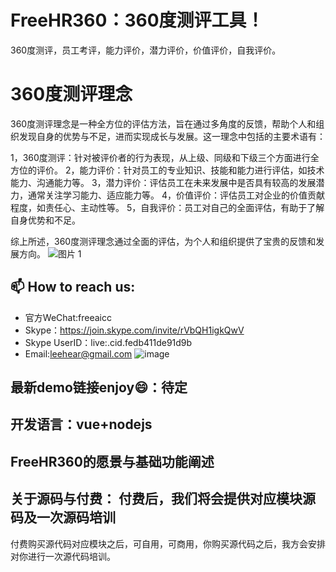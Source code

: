 # FreeHR360：360度测评工具！
360度测评，员工考评，能力评价，潜力评价，价值评价，自我评价。

# 360度测评理念
360度测评理念是一种全方位的评估方法，旨在通过多角度的反馈，帮助个人和组织发现自身的优势与不足，进而实现成长与发展。这一理念中包括的主要术语有：

1，360度测评：针对被评价者的行为表现，从上级、同级和下级三个方面进行全方位的评价。
2，能力评价：针对员工的专业知识、技能和能力进行评估，如技术能力、沟通能力等。
3，潜力评价：评估员工在未来发展中是否具有较高的发展潜力，通常关注学习能力、适应能力等。
4，价值评价：评估员工对企业的价值贡献程度，如责任心、主动性等。
5，自我评价：员工对自己的全面评估，有助于了解自身优势和不足。

综上所述，360度测评理念通过全面的评估，为个人和组织提供了宝贵的反馈和发展方向。
![图片 1](https://github.com/user-attachments/assets/18e07922-159b-48a7-8813-388508f05e8d)

## 📫 How to reach us:
- 官方WeChat:freeaicc
- Skype：https://join.skype.com/invite/rVbQH1igkQwV
- Skype UserID：live:.cid.fedb411de91d9b
- Email:leehear@gmail.com 
![image](https://github.com/user-attachments/assets/1da1fbaa-6da9-4b7f-99b9-f9ac6a5bfa39)

## 最新demo链接enjoy😄：待定

## 开发语言：vue+nodejs

## FreeHR360的愿景与基础功能阐述

## 关于源码与付费： 付费后，我们将会提供对应模块源码及一次源码培训
付费购买源代码对应模块之后，可自用，可商用，你购买源代码之后，我方会安排对你进行一次源代码培训。
